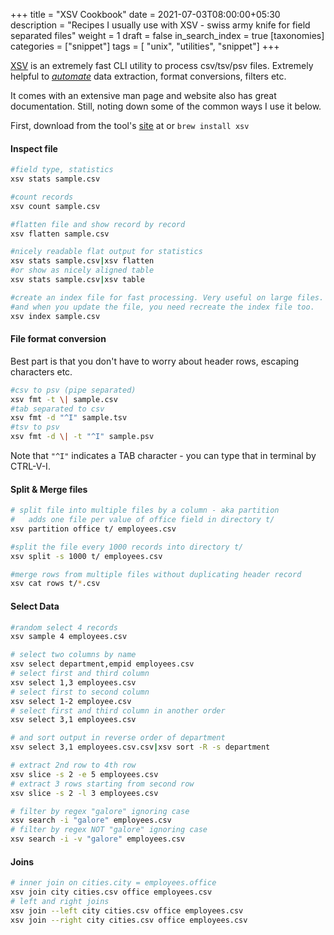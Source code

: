 +++
title = "XSV Cookbook"
date = 2021-07-03T08:00:00+05:30
description = "Recipes I usually use with XSV - swiss army knife for field separated files"
weight = 1
draft = false
in_search_index = true
[taxonomies]
categories = ["snippet"]
tags = [ "unix", "utilities",  "snippet"]
+++

[XSV](https://github.com/BurntSushi/xsv) is an extremely fast CLI utility to process csv/tsv/psv files. Extremely helpful to <u>*automate*</u> data extraction, format conversions, filters etc. 

It comes with an extensive man page and website also has great documentation. Still, noting down some of the common ways I use it below.

<!-- more -->
First, download from the tool's [site](https://github.com/BurntSushi/xsv) at  or `brew install xsv`

#### Inspect file

```bash
#field type, statistics
xsv stats sample.csv 

#count records
xsv count sample.csv 

#flatten file and show record by record
xsv flatten sample.csv

#nicely readable flat output for statistics
xsv stats sample.csv|xsv flatten
#or show as nicely aligned table
xsv stats sample.csv|xsv table

#create an index file for fast processing. Very useful on large files. Not needed for smaller files
#and when you update the file, you need recreate the index file too.
xsv index sample.csv
```

#### File format conversion

Best part is that you don't have to worry about header rows, escaping characters etc.

```bash
#csv to psv (pipe separated)
xsv fmt -t \| sample.csv
#tab separated to csv
xsv fmt -d "^I" sample.tsv
#tsv to psv
xsv fmt -d \| -t "^I" sample.psv 
```

Note that `"^I"` indicates a TAB character - you can type that in terminal by CTRL-V-I. 

#### Split & Merge files

```bash
# split file into multiple files by a column - aka partition
#   adds one file per value of office field in directory t/
xsv partition office t/ employees.csv  

#split the file every 1000 records into directory t/
xsv split -s 1000 t/ employees.csv

#merge rows from multiple files without duplicating header record
xsv cat rows t/*.csv 
```

#### Select Data

```bash
#random select 4 records
xsv sample 4 employees.csv

# select two columns by name
xsv select department,empid employees.csv
# select first and third column
xsv select 1,3 employees.csv
# select first to second column
xsv select 1-2 employee.csv 
# select first and third column in another order
xsv select 3,1 employees.csv

# and sort output in reverse order of department
xsv select 3,1 employees.csv.csv|xsv sort -R -s department 

# extract 2nd row to 4th row
xsv slice -s 2 -e 5 employees.csv
# extract 3 rows starting from second row
xsv slice -s 2 -l 3 employees.csv

# filter by regex "galore" ignoring case
xsv search -i "galore" employees.csv
# filter by regex NOT "galore" ignoring case
xsv search -i -v "galore" employees.csv
```

#### Joins

```bash
# inner join on cities.city = employees.office
xsv join city cities.csv office employees.csv
# left and right joins
xsv join --left city cities.csv office employees.csv
xsv join --right city cities.csv office employees.csv
```
